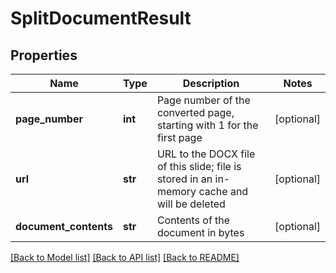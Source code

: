 # SplitDocumentResult

## Properties
Name | Type | Description | Notes
------------ | ------------- | ------------- | -------------
**page_number** | **int** | Page number of the converted page, starting with 1 for the first page | [optional] 
**url** | **str** | URL to the DOCX file of this slide; file is stored in an in-memory cache and will be deleted | [optional] 
**document_contents** | **str** | Contents of the document in bytes | [optional] 

[[Back to Model list]](../README.md#documentation-for-models) [[Back to API list]](../README.md#documentation-for-api-endpoints) [[Back to README]](../README.md)


